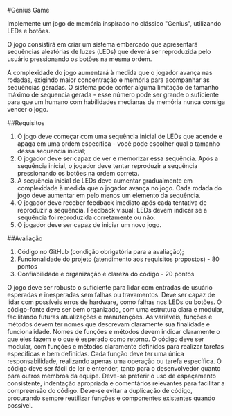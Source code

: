 #Genius Game

Implemente um jogo de memória inspirado no clássico "Genius", utilizando LEDs e botões.

O jogo consistirá em criar um sistema embarcado que apresentará sequências aleatórias de luzes (LEDs) que deverá ser reproduzida pelo usuário pressionando os botões na mesma ordem. 

A complexidade do jogo aumentará à medida que o jogador avança nas rodadas, exigindo maior concentração e memória para acompanhar as sequências geradas. O sistema pode conter alguma limitação de tamanho máximo de sequencia gerada - esse número pode ser grande o suficiente para que um humano com habilidades medianas de memória nunca consiga vencer o jogo.

##Requisitos
1) O jogo deve começar com uma sequência inicial de LEDs que acende e apaga em uma ordem específica - você pode escolher qual o tamanho dessa sequencia inicial;
2) O jogador deve ser capaz de ver e memorizar essa sequência. Após a sequência inicial, o jogador deve tentar reproduzir a sequência pressionando os botões na ordem correta.
3) A sequência inicial de LEDs deve aumentar gradualmente em complexidade à medida que o jogador avança no jogo. Cada rodada do jogo deve aumentar em pelo menos um elemento da sequência.
4) O jogador deve receber feedback imediato após cada tentativa de reproduzir a sequência.  Feedback visual: LEDs devem indicar se a sequência foi reproduzida corretamente ou não.
5) O jogador deve ser capaz de iniciar um novo jogo.

##Avaliação
1) Código no GitHub (condição obrigatória para a avaliação);
2) Funcionalidade do projeto (atendimento aos requisitos propostos) - 80 pontos
3) Confiabilidade e organização e clareza do código - 20 pontos

O jogo deve ser robusto o suficiente para lidar com entradas de usuário esperadas e inesperadas sem falhas ou travamentos.
Deve ser capaz de lidar com possíveis erros de hardware, como falhas nos LEDs ou botões.
O código-fonte deve ser bem organizado, com uma estrutura clara e modular, facilitando futuras atualizações e manutenções.
As variáveis, funções e métodos devem ter nomes que descrevam claramente sua finalidade e funcionalidade. 
Nomes de funções e métodos devem indicar claramente o que eles fazem e o que é esperado como retorno.
O código deve ser modular, com funções e métodos claramente definidos para realizar tarefas específicas e bem definidas.
Cada função deve ter uma única responsabilidade, realizando apenas uma operação ou tarefa específica.
O código deve ser fácil de ler e entender, tanto para o desenvolvedor quanto para outros membros da equipe.
Deve-se preferir o uso de espaçamento consistente, indentação apropriada e comentários relevantes para facilitar a compreensão do código.
Deve-se evitar a duplicação de código, procurando sempre reutilizar funções e componentes existentes quando possível.